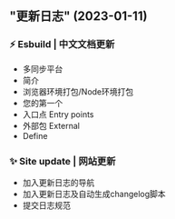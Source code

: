 ##  "更新日志" (2023-01-11)


### ⚡ Esbuild | 中文文档更新

* 多同步平台 
* 简介 
* 浏览器环境打包/Node环境打包 
* 您的第一个 
* 入口点 Entry points 
* 外部包 External 
* Define 


### ✨ Site update | 网站更新

* 加入更新日志的导航 
* 加入更新日志及自动生成changelog脚本 
* 提交日志规范 



